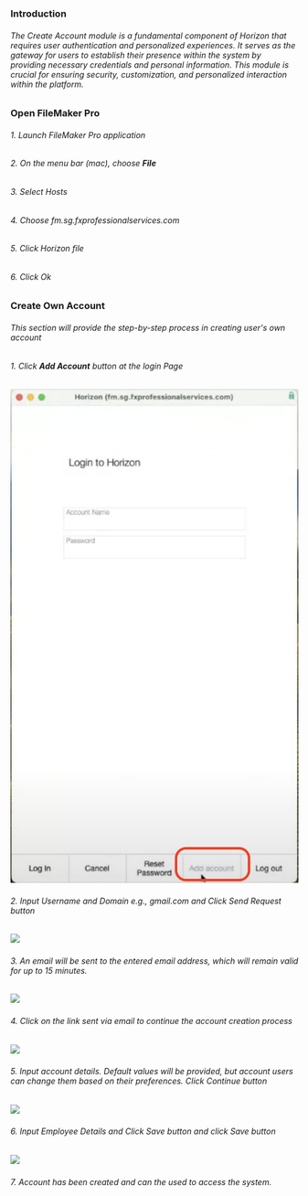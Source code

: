 ### Introduction
###### The Create Account module is a fundamental component of Horizon that requires user authentication and personalized experiences. It serves as the gateway for users to establish their presence within the system by providing necessary credentials and personal information. This module is crucial for ensuring security, customization, and personalized interaction within the platform.

### Open FileMaker Pro
###### 1. Launch FileMaker Pro application
###### 2. On the menu bar (mac), choose **File**

###### 3. Select Hosts
###### 4. Choose fm.sg.fxprofessionalservices.com
###### 5. Click Horizon file
###### 6. Click Ok

### Create Own Account
###### This section will provide the step-by-step process in creating user's own account
###### 1. Click **Add Account** button at the login Page

![](assets/login_screen.png)

###### 2. Input Username and Domain e.g., gmail.com and Click Send Request button

![](account_request_screen.png)
###### 3. An email will be sent to the entered email address, which will remain valid for up to 15 minutes.

![](email_sent_modal.png)

###### 4. Click on the link sent via email to continue the account creation process


![](email_screen.png)

###### 5. Input account details. Default values will be provided, but account users can change them based on their preferences. Click Continue button

![](account_details_screen.png)

###### 6. Input Employee Details and Click Save button and click Save button

![](new_employee_screen.png)

###### 7. Account has been created and can the used to access the system.
